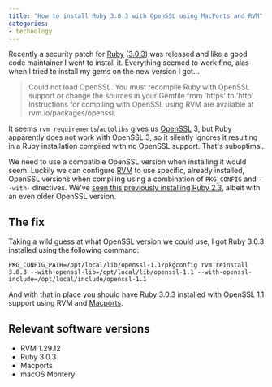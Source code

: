 ```yaml
---
title: "How to install Ruby 3.0.3 with OpenSSL using MacPorts and RVM"
categories:
- technology
---
```


Recently a security patch for [Ruby](https://www.ruby-lang.org/)
([3.0.3](https://www.ruby-lang.org/en/news/2021/11/24/ruby-3-0-3-released/)) was
released and like a good code maintainer I went to install it. Everything seemed
to work fine, alas when I tried to install my gems on the new version I got...

> Could not load OpenSSL.
> You must recompile Ruby with OpenSSL support or change the sources in your
> Gemfile from 'https' to 'http'. Instructions for compiling with OpenSSL using
> RVM are available at rvm.io/packages/openssl.

<!--more-->

It seems `rvm requirements`/`autolibs` gives us
[OpenSSL](https://www.openssl.org/) 3, but Ruby apparently does not work with
OpenSSL 3, so it silently ignores it resulting in a Ruby installation compiled
with no OpenSSL support. That's suboptimal.

We need to use a compatible OpenSSL version when installing it would seem. Luckily we can configure [RVM](https://rvm.io/) to use specific, already installed, OpenSSL
versions when compiling using a combination of
`PKG_CONFIG` and `--with-` directives. We've [seen this previously installing Ruby
2.3](/journal/2019/09/13/ruby-2-3-rvm-and-openssl-1-0/), albeit with an even older OpenSSL version.

## The fix

Taking a wild guess at what OpenSSL version we could use, I got Ruby 3.0.3
installed using the following command:

    PKG_CONFIG_PATH=/opt/local/lib/openssl-1.1/pkgconfig rvm reinstall 3.0.3 --with-openssl-lib=/opt/local/lib/openssl-1.1 --with-openssl-include=/opt/local/include/openssl-1.1

And with that in place you should have Ruby 3.0.3 installed with OpenSSL 1.1 support using RVM and [Macports](https://www.macports.org/).

## Relevant software versions

* RVM 1.29.12
* Ruby 3.0.3
* Macports
* macOS Montery
